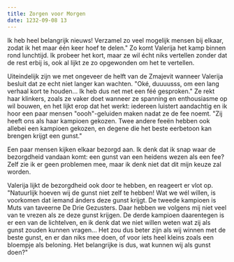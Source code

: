 ```yaml
---
title: Zorgen voor Morgen
date: 1232-09-08 13
---
```

Ik heb heel belangrijk nieuws! Verzamel zo veel mogelijk mensen bij elkaar, zodat ik het maar één keer hoef te delen." Zo komt Valerija het kamp binnen rond lunchtijd. Ik probeer het kort, maar ze wil écht niks vertellen zonder dat de rest erbij is, ook al lijkt ze zo opgewonden om het te vertellen.

Uiteindelijk zijn we met ongeveer de helft van de Zmajevit wanneer Valerija besluit dat ze echt niet langer kan wachten. "Oké, duuuusss, om een lang verhaal kort te houden... Ik heb dus net met een féé gesproken." Ze rekt haar klinkers, zoals ze vaker doet wanneer ze spanning en enthousiasme op wil bouwen, en het lijkt erop dat het werkt: iedereen luistert aandachtig en ik hoor een paar mensen "oooh"-geluiden maken nadat ze de fee noemt. "Zij heeft ons als haar kampioen gekozen. Twee andere feeën hebben ook allebei een kampioen gekozen, en degene die het beste eerbetoon kan brengen krijgt een gunst." 

Een paar mensen kijken elkaar bezorgd aan. Ik denk dat ik snap waar de bezorgdheid vandaan komt: een gunst van een heidens wezen als een fee? Zelf zie ik er geen problemen mee, maar ik denk niet dat dit mijn keuze zal worden.

Valerija lijkt de bezorgdheid ook door te hebben, en reageert er vlot op. "Natuurlijk hoeven wij de gunst niet zelf te hebben! Wat we wél willen, is voorkomen dat iemand ánders deze gunst krijgt. De tweede kampioen is Muts van taveerne De Drie Gezusters. Daar hebben we volgens mij niet veel van te vrezen als ze deze gunst krijgen. De derde kampioen daarentegen is er een van de lichtelven, en ik denk dat we niet willen weten wat zij als gunst zouden kunnen vragen... Het zou dus beter zijn als wij winnen met de beste gunst, en er dan niks mee doen, of voor iets heel kleins zoals een bloempje als beloning. Het belangrijke is dus, wat kunnen wij als gunst doen?"

